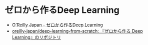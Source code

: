 ゼロから作るDeep Learning
=====

- [O'Reilly Japan - ゼロから作るDeep Learning](https://www.oreilly.co.jp/books/9784873117584/)
- [oreilly-japan/deep-learning-from-scratch: 『ゼロから作る Deep Learning』のリポジトリ](https://github.com/oreilly-japan/deep-learning-from-scratch)
